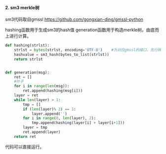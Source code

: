

#### 2. sm3 merkle树

sm3代码取自gmssl
https://github.com/gongxian-ding/gmssl-python

hashing函数用于生成sm3的hash值
generation函数用于构造merkle树。由底而上进行计算。

```python
def hashing(strlst):
    strlst = bytes(strlst, encoding='UTF-8')    #为对应gmssl的接口，先行转为字节
    hashvalue = sm3_hash(bytes_to_list(strlst))
    return strlst


def generation(msg):
    ret = []
    #叶子
    for i in range(len(msg)):
        ret.append(hashing(msg[i]))
    layer = ret
    while len(layer) > 1:
        tmp = []
        if (len(layer)% 2) == 1:
            layer.append('')
        for i in range(0, len(layer), 2):
            tmp.append(hashing(layer[i] + layer[i+1]))
        layer = tmp
        ret.append(layer)
    return ret
```
代码可以直接运行。

